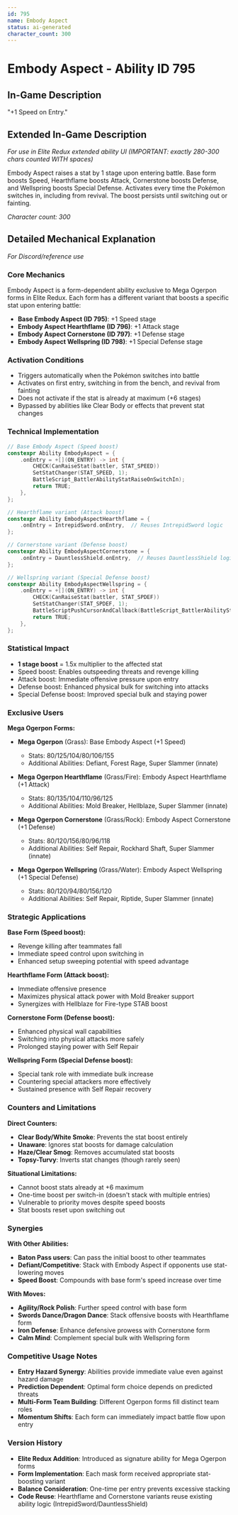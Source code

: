 ```yaml
---
id: 795
name: Embody Aspect
status: ai-generated
character_count: 300
---
```


# Embody Aspect - Ability ID 795

## In-Game Description
"+1 Speed on Entry."

## Extended In-Game Description
*For use in Elite Redux extended ability UI (IMPORTANT: exactly 280-300 chars counted WITH spaces)*

Embody Aspect raises a stat by 1 stage upon entering battle. Base form boosts Speed, Hearthflame boosts Attack, Cornerstone boosts Defense, and Wellspring boosts Special Defense. Activates every time the Pokémon switches in, including from revival. The boost persists until switching out or fainting.

*Character count: 300*

## Detailed Mechanical Explanation
*For Discord/reference use*

### Core Mechanics
Embody Aspect is a form-dependent ability exclusive to Mega Ogerpon forms in Elite Redux. Each form has a different variant that boosts a specific stat upon entering battle:

- **Base Embody Aspect (ID 795)**: +1 Speed stage
- **Embody Aspect Hearthflame (ID 796)**: +1 Attack stage  
- **Embody Aspect Cornerstone (ID 797)**: +1 Defense stage
- **Embody Aspect Wellspring (ID 798)**: +1 Special Defense stage

### Activation Conditions
- Triggers automatically when the Pokémon switches into battle
- Activates on first entry, switching in from the bench, and revival from fainting
- Does not activate if the stat is already at maximum (+6 stages)
- Bypassed by abilities like Clear Body or effects that prevent stat changes

### Technical Implementation
```cpp
// Base Embody Aspect (Speed boost)
constexpr Ability EmbodyAspect = {
    .onEntry = +[](ON_ENTRY) -> int {
        CHECK(CanRaiseStat(battler, STAT_SPEED))
        SetStatChanger(STAT_SPEED, 1);
        BattleScript_BattlerAbilityStatRaiseOnSwitchIn);
        return TRUE;
    },
};

// Hearthflame variant (Attack boost)
constexpr Ability EmbodyAspectHearthflame = {
    .onEntry = IntrepidSword.onEntry,  // Reuses IntrepidSword logic
};

// Cornerstone variant (Defense boost)  
constexpr Ability EmbodyAspectCornerstone = {
    .onEntry = DauntlessShield.onEntry,  // Reuses DauntlessShield logic
};

// Wellspring variant (Special Defense boost)
constexpr Ability EmbodyAspectWellspring = {
    .onEntry = +[](ON_ENTRY) -> int {
        CHECK(CanRaiseStat(battler, STAT_SPDEF))
        SetStatChanger(STAT_SPDEF, 1);
        BattleScriptPushCursorAndCallback(BattleScript_BattlerAbilityStatRaiseOnSwitchIn);
        return TRUE;
    },
};
```

### Statistical Impact
- **1 stage boost** = 1.5x multiplier to the affected stat
- Speed boost: Enables outspeeding threats and revenge killing
- Attack boost: Immediate offensive pressure upon entry
- Defense boost: Enhanced physical bulk for switching into attacks
- Special Defense boost: Improved special bulk and staying power

### Exclusive Users
**Mega Ogerpon Forms:**
- **Mega Ogerpon** (Grass): Base Embody Aspect (+1 Speed)
  - Stats: 80/125/104/80/106/155
  - Additional Abilities: Defiant, Forest Rage, Super Slammer (innate)
  
- **Mega Ogerpon Hearthflame** (Grass/Fire): Embody Aspect Hearthflame (+1 Attack)
  - Stats: 80/135/104/110/96/125  
  - Additional Abilities: Mold Breaker, Hellblaze, Super Slammer (innate)
  
- **Mega Ogerpon Cornerstone** (Grass/Rock): Embody Aspect Cornerstone (+1 Defense)
  - Stats: 80/120/156/80/96/118
  - Additional Abilities: Self Repair, Rockhard Shaft, Super Slammer (innate)
  
- **Mega Ogerpon Wellspring** (Grass/Water): Embody Aspect Wellspring (+1 Special Defense)
  - Stats: 80/120/94/80/156/120
  - Additional Abilities: Self Repair, Riptide, Super Slammer (innate)

### Strategic Applications
**Base Form (Speed boost):**
- Revenge killing after teammates fall
- Immediate speed control upon switching in
- Enhanced setup sweeping potential with speed advantage

**Hearthflame Form (Attack boost):**
- Immediate offensive presence
- Maximizes physical attack power with Mold Breaker support
- Synergizes with Hellblaze for Fire-type STAB boost

**Cornerstone Form (Defense boost):**
- Enhanced physical wall capabilities
- Switching into physical attacks more safely
- Prolonged staying power with Self Repair

**Wellspring Form (Special Defense boost):**
- Special tank role with immediate bulk increase
- Countering special attackers more effectively
- Sustained presence with Self Repair recovery

### Counters and Limitations
**Direct Counters:**
- **Clear Body/White Smoke**: Prevents the stat boost entirely
- **Unaware**: Ignores stat boosts for damage calculation
- **Haze/Clear Smog**: Removes accumulated stat boosts
- **Topsy-Turvy**: Inverts stat changes (though rarely seen)

**Situational Limitations:**
- Cannot boost stats already at +6 maximum
- One-time boost per switch-in (doesn't stack with multiple entries)
- Vulnerable to priority moves despite speed boosts
- Stat boosts reset upon switching out

### Synergies
**With Other Abilities:**
- **Baton Pass users**: Can pass the initial boost to other teammates
- **Defiant/Competitive**: Stack with Embody Aspect if opponents use stat-lowering moves
- **Speed Boost**: Compounds with base form's speed increase over time

**With Moves:**
- **Agility/Rock Polish**: Further speed control with base form
- **Swords Dance/Dragon Dance**: Stack offensive boosts with Hearthflame form
- **Iron Defense**: Enhance defensive prowess with Cornerstone form
- **Calm Mind**: Complement special bulk with Wellspring form

### Competitive Usage Notes
- **Entry Hazard Synergy**: Abilities provide immediate value even against hazard damage
- **Prediction Dependent**: Optimal form choice depends on predicted threats
- **Multi-Form Team Building**: Different Ogerpon forms fill distinct team roles
- **Momentum Shifts**: Each form can immediately impact battle flow upon entry

### Version History
- **Elite Redux Addition**: Introduced as signature ability for Mega Ogerpon forms
- **Form Implementation**: Each mask form received appropriate stat-boosting variant
- **Balance Consideration**: One-time per entry prevents excessive stacking
- **Code Reuse**: Hearthflame and Cornerstone variants reuse existing ability logic (IntrepidSword/DauntlessShield)